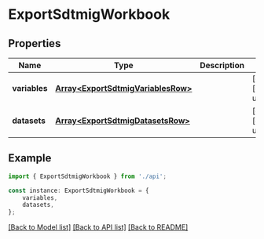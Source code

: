 # ExportSdtmigWorkbook


## Properties

Name | Type | Description | Notes
------------ | ------------- | ------------- | -------------
**variables** | [**Array&lt;ExportSdtmigVariablesRow&gt;**](ExportSdtmigVariablesRow.md) |  | [optional] [default to undefined]
**datasets** | [**Array&lt;ExportSdtmigDatasetsRow&gt;**](ExportSdtmigDatasetsRow.md) |  | [optional] [default to undefined]

## Example

```typescript
import { ExportSdtmigWorkbook } from './api';

const instance: ExportSdtmigWorkbook = {
    variables,
    datasets,
};
```

[[Back to Model list]](../README.md#documentation-for-models) [[Back to API list]](../README.md#documentation-for-api-endpoints) [[Back to README]](../README.md)
